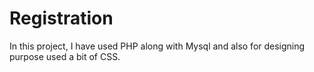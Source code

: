 # Registration
In this project, I have used PHP along with Mysql and also for designing purpose used a bit of CSS.
